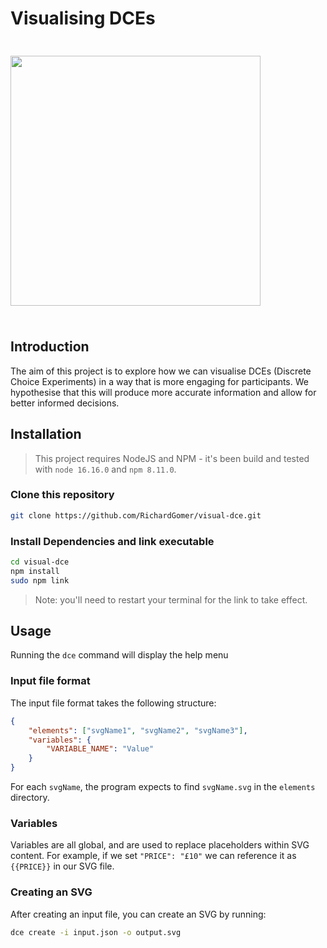 # Visualising DCEs

<img src="https://upload.wikimedia.org/wikipedia/en/3/32/University_of_Southampton_Logo.png" alt="" width="400px" style="margin: 24px 0">

## Introduction

The aim of this project is to explore how we can visualise DCEs (Discrete Choice Experiments) in a way that is more engaging for participants. We hypothesise that this will produce more accurate information and allow for better informed decisions.

## Installation

> This project requires NodeJS and NPM - it's been build and tested with `node 16.16.0` and `npm 8.11.0`.

### Clone this repository

```bash
git clone https://github.com/RichardGomer/visual-dce.git
```

### Install Dependencies and link executable

```bash
cd visual-dce
npm install
sudo npm link
```

> Note: you'll need to restart your terminal for the link to take effect.

## Usage

Running the `dce` command will display the help menu

### Input file format

The input file format takes the following structure:

```json
{
    "elements": ["svgName1", "svgName2", "svgName3"],
    "variables": {
        "VARIABLE_NAME": "Value"
    }
}
```

For each `svgName`, the program expects to find `svgName.svg` in the `elements` directory.

### Variables

Variables are all global, and are used to replace placeholders within SVG content. For example, if we set `"PRICE": "£10"` we can reference it as `{{PRICE}}` in our SVG file.

### Creating an SVG

After creating an input file, you can create an SVG by running:

```bash
dce create -i input.json -o output.svg
```
